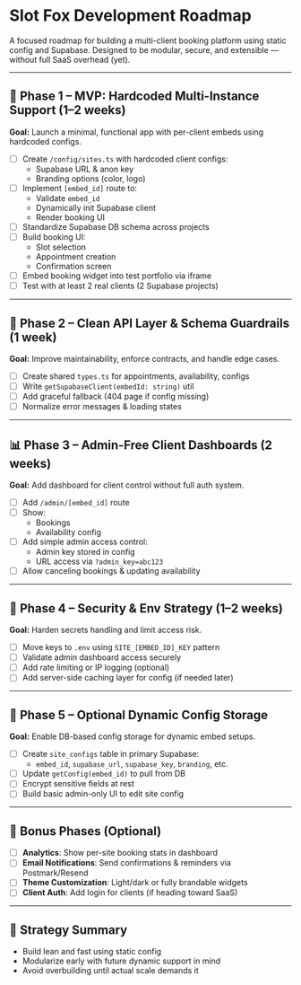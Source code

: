 # Slot Fox Development Roadmap

A focused roadmap for building a multi-client booking platform using static config and Supabase. Designed to be modular, secure, and extensible — without full SaaS overhead (yet).

---

## 🔧 Phase 1 – MVP: Hardcoded Multi-Instance Support (1–2 weeks)

**Goal:** Launch a minimal, functional app with per-client embeds using hardcoded configs.

- [ ] Create `/config/sites.ts` with hardcoded client configs:
  - Supabase URL & anon key
  - Branding options (color, logo)
- [ ] Implement `[embed_id]` route to:
  - Validate `embed_id`
  - Dynamically init Supabase client
  - Render booking UI
- [ ] Standardize Supabase DB schema across projects
- [ ] Build booking UI:
  - Slot selection
  - Appointment creation
  - Confirmation screen
- [ ] Embed booking widget into test portfolio via iframe
- [ ] Test with at least 2 real clients (2 Supabase projects)

---

## 🧼 Phase 2 – Clean API Layer & Schema Guardrails (1 week)

**Goal:** Improve maintainability, enforce contracts, and handle edge cases.

- [ ] Create shared `types.ts` for appointments, availability, configs
- [ ] Write `getSupabaseClient(embedId: string)` util
- [ ] Add graceful fallback (404 page if config missing)
- [ ] Normalize error messages & loading states

---

## 📊 Phase 3 – Admin-Free Client Dashboards (2 weeks)

**Goal:** Add dashboard for client control without full auth system.

- [ ] Add `/admin/[embed_id]` route
- [ ] Show:
  - Bookings
  - Availability config
- [ ] Add simple admin access control:
  - Admin key stored in config
  - URL access via `?admin_key=abc123`
- [ ] Allow canceling bookings & updating availability

---

## 🔐 Phase 4 – Security & Env Strategy (1–2 weeks)

**Goal:** Harden secrets handling and limit access risk.

- [ ] Move keys to `.env` using `SITE_[EMBED_ID]_KEY` pattern
- [ ] Validate admin dashboard access securely
- [ ] Add rate limiting or IP logging (optional)
- [ ] Add server-side caching layer for config (if needed later)

---

## 🧠 Phase 5 – Optional Dynamic Config Storage

**Goal:** Enable DB-based config storage for dynamic embed setups.

- [ ] Create `site_configs` table in primary Supabase:
  - `embed_id`, `supabase_url`, `supabase_key`, `branding`, etc.
- [ ] Update `getConfig(embed_id)` to pull from DB
- [ ] Encrypt sensitive fields at rest
- [ ] Build basic admin-only UI to edit site config

---

## 🧰 Bonus Phases (Optional)

- [ ] **Analytics**: Show per-site booking stats in dashboard
- [ ] **Email Notifications**: Send confirmations & reminders via Postmark/Resend
- [ ] **Theme Customization**: Light/dark or fully brandable widgets
- [ ] **Client Auth**: Add login for clients (if heading toward SaaS)

---

## 🏁 Strategy Summary

- Build lean and fast using static config
- Modularize early with future dynamic support in mind
- Avoid overbuilding until actual scale demands it
